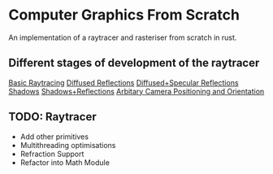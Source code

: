 # Computer Graphics From Scratch

An implementation of a raytracer and rasteriser from scratch in rust.

## Different stages of development of the raytracer

[Basic Raytracing](https://github.com/DeathStroke19891/cgfs/blob/main/stages/raytracer/stage_1/stage_1.png)
[Diffused Reflections](https://github.com/DeathStroke19891/cgfs/blob/main/stages/raytracer/stage_2/diffused_only/stage_2_diffused_only.png)
[Diffused+Specular Reflections](https://github.com/DeathStroke19891/cgfs/blob/main/stages/raytracer/stage_2/diffused_specular/stage_2_diffused_specular.png)
[Shadows](https://github.com/DeathStroke19891/cgfs/blob/main/stages/raytracer/stage_3/shadows_only/shadows_only.png)
[Shadows+Reflections](https://github.com/DeathStroke19891/cgfs/blob/main/stages/raytracer/stage_3/shadows_reflection/shadows_reflection.png)
[Arbitary Camera Positioning and Orientation](https://github.com/DeathStroke19891/cgfs/blob/main/stages/raytracer/stage_4/camera.png)

## TODO: Raytracer

+ Add other primitives
+ Multithreading optimisations
+ Refraction Support
+ Refactor into Math Module
